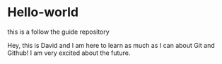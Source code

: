 # Hello-world
this is a follow the guide repository

Hey, this is David and I am here to learn as much as I can about Git and Github! I am very excited about the future.
